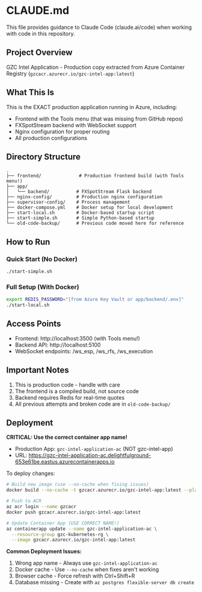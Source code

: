 # CLAUDE.md

This file provides guidance to Claude Code (claude.ai/code) when working with code in this repository.

## Project Overview

GZC Intel Application - Production copy extracted from Azure Container Registry (`gzcacr.azurecr.io/gzc-intel-app:latest`)

## What This Is

This is the EXACT production application running in Azure, including:
- Frontend with the Tools menu (that was missing from GitHub repos)
- FXSpotStream backend with WebSocket support
- Nginx configuration for proper routing
- All production configurations

## Directory Structure
```
.
├── frontend/              # Production frontend build (with Tools menu!)
├── app/
│   └── backend/          # FXSpotStream Flask backend
├── nginx-config/         # Production nginx configuration
├── supervisor-config/    # Process management
├── docker-compose.yml    # Docker setup for local development
├── start-local.sh        # Docker-based startup script
├── start-simple.sh       # Simple Python-based startup
└── old-code-backup/      # Previous code moved here for reference
```

## How to Run

### Quick Start (No Docker)
```bash
./start-simple.sh
```

### Full Setup (With Docker)
```bash
export REDIS_PASSWORD="[from Azure Key Vault or app/backend/.env]"
./start-local.sh
```

## Access Points
- Frontend: http://localhost:3500 (with Tools menu!)
- Backend API: http://localhost:5100
- WebSocket endpoints: /ws_esp, /ws_rfs, /ws_execution

## Important Notes

1. This is production code - handle with care
2. The frontend is a compiled build, not source code
3. Backend requires Redis for real-time quotes
4. All previous attempts and broken code are in `old-code-backup/`

## Deployment

**CRITICAL: Use the correct container app name!**
- Production App: `gzc-intel-application-ac` (NOT gzc-intel-app)
- URL: https://gzc-intel-application-ac.delightfulground-653e61be.eastus.azurecontainerapps.io

To deploy changes:
```bash
# Build new image (use --no-cache when fixing issues)
docker build --no-cache -t gzcacr.azurecr.io/gzc-intel-app:latest --platform linux/amd64 .

# Push to ACR
az acr login --name gzcacr
docker push gzcacr.azurecr.io/gzc-intel-app:latest

# Update Container App (USE CORRECT NAME!)
az containerapp update --name gzc-intel-application-ac \
  --resource-group gzc-kubernetes-rg \
  --image gzcacr.azurecr.io/gzc-intel-app:latest
```

**Common Deployment Issues:**
1. Wrong app name - Always use `gzc-intel-application-ac`
2. Docker cache - Use `--no-cache` when fixes aren't working
3. Browser cache - Force refresh with Ctrl+Shift+R
4. Database missing - Create with `az postgres flexible-server db create`